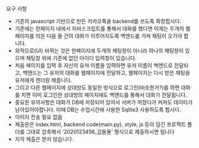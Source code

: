 요구 사항

- 기존의 javascript 기반으로 만든 카카오톡을 backend를 쓰도록 확장합시다.
- 기존에는 한페이지 내에서 자바스크립트를 통해서 대화를 했다면 이제는 두개의 웹페이지를 띄운 다음 둘 간의 대화가 이루어지도록 백엔드를 거쳐 채팅이 오가야 합니다.
- 외적으로(UI) 바뀌는 것은 한페이지에 두개의 채팅창이 아니라 하나의 채팅창이 있으며 채팅창 위에 기존에 없던 아이디 입력창이 있습니다.
- 처음 페이지를 입력 후 자신의 유저 이름을 입력하면 유저 이름이 백엔드로 전달되고, 백엔드는 그 유저의 대화를 웹페이지에 전달하고, 웹페이지는 다시 받은 채팅을 유저에게 렌더링 해줍니다.
- 그리고 다른 웹페이지에 상대방도 동일한 방식으로 로그인(비슷한거?)를 하면 대화를 치면 이미 로그인한 상대방의 페이지에도 백엔드를 통해서 대화가 전달됩니다.
- 중요한 유의사항은 대화가 DB에 저장되어 있어서 서버가 꺼졌다가 켜져도 데이터가 남아있어야합니다. 이때 DB는 수업시간에 사용한 Sqlite3 사용하도록 합시다.
- 이미지 전송 필요 없음
- 제출문은 index.html, backend code(main.py), style, js 등이 담긴 프로젝트 폴더를 그대로 압축해서 '2020123456\_김돌돌' 형식으로 제출하시면 됩니다
- 지각 제출은 받지 않습니다.
